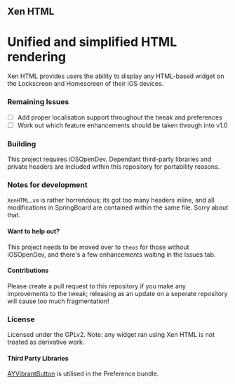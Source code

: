 ## Xen HTML
Unified and simplified HTML rendering
=========

Xen HTML provides users the ability to display any HTML-based widget on the Lockscreen and Homescreen of their iOS devices.

### Remaining Issues

- [ ] Add proper localisation support throughout the tweak and preferences
- [ ] Work out which feature enhancements should be taken through into v1.0

### Building

This project requires iOSOpenDev. Dependant third-party libraries and private headers are included within this repository for portability reasons.

### Notes for development

`XenHTML.xm` is rather horrendous; its got too many headers inline, and all modifications in SpringBoard are contained within the same file. Sorry about that.

#### Want to help out?

This project needs to be moved over to `theos` for those without iOSOpenDev, and there's a few enhancements waiting in the Issues tab.

#### Contributions

Please create a pull request to this repository if you make any improvements to the tweak; releasing as an update on a seperate repository will cause too much fragmentation!

### License

Licensed under the GPLv2. Note: any widget ran using Xen HTML is not treated as derivative work. 

#### Third Party Libraries

[AYVibrantButton](https://github.com/a1anyip/AYVibrantButton) is utilised in the Preference bundle.
